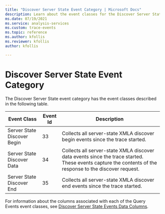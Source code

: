 ```yaml
---
title: "Discover Server State Event Category | Microsoft Docs"
description: Learn about the event classes for the Discover Server State event category.
ms.date: 07/19/2021
ms.service: analysis-services
ms.custom: trace-events
ms.topic: reference
ms.author: kfollis
ms.reviewer: kfollis
author: kfollis

---
```

# Discover Server State Event Category

  The Discover Server State event category has the event classes described in the following table.  
  
|Event Class|Event Id|Description|  
|-----------------|--------------|-----------------|  
|Server State Discover Begin|33|Collects all server-state XMLA discover begin events since the trace started.|  
|Server State Discover Data|34|Collects all server-state XMLA discover data events since the trace started. These events capture the contents of the response to the discover request.|  
|Server State Discover End|35|Collects all server-state XMLA discover end events since the trace started.|  
  
 For information about the columns associated with each of the Query Events event classes, see [Discover Server State Events Data Columns](discover-server-state-events-data-columns.md).  
  

  
  
